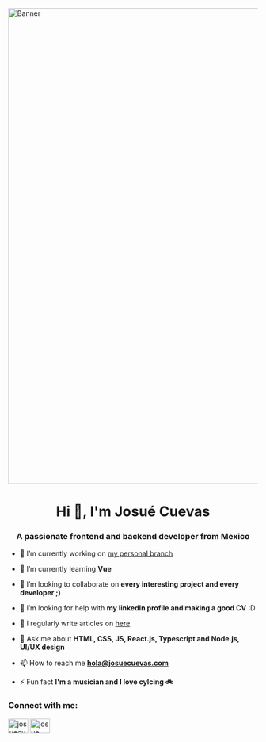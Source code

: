
<img align="center" style="width:100vw;" src="https://res.cloudinary.com/dokbqdk6g/image/upload/v1685680635/josuecuevas-com/banner_kwadts.png" alt="Banner"/>
<!--   ![Banner](https://josuecuevas.com/assets/banner.png) -->
<h1 align="center">Hi 👋, I'm Josué Cuevas</h1>
<h3 align="center">A passionate frontend and backend developer from Mexico</h3>

- 🔭 I’m currently working on [my personal branch](https://www.josuecuevas.com/acerca-de-mi/)

- 🌱 I’m currently learning **Vue**

- 👯 I’m looking to collaborate on **every interesting project and every developer ;)**

- 🤝 I’m looking for help with **my linkedIn profile and making a good CV** :D

- 📝 I regularly write articles on [here](https://josuecuevas.com/search)

- 💬 Ask me about **HTML, CSS, JS, React.js, Typescript and Node.js, UI/UX design**

- 📫 How to reach me **hola@josuecuevas.com**

- ⚡ Fun fact **I'm a musician and I love cylcing 🚲**

<h3 align="left">Connect with me:</h3>
<p align="left">
<a href="https://twitter.com/josuecuevs" target="blank"><img align="center" src="https://raw.githubusercontent.com/rahuldkjain/github-profile-readme-generator/master/src/images/icons/Social/twitter.svg" alt="josuecuevs" height="30" width="40" /></a>
<a href="https://instagram.com/josue.__.cuevas" target="blank"><img align="center" src="https://raw.githubusercontent.com/rahuldkjain/github-profile-readme-generator/master/src/images/icons/Social/instagram.svg" alt="josue.__.cuevas" height="30" width="40" /></a>
</p>

